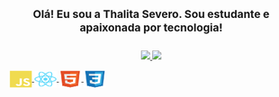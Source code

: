 ### <div align="center"><h3>Olá! Eu sou a Thalita Severo. Sou estudante e apaixonada por tecnologia!</h3>
  
  ##
    
<div align="center">
  <a href="https://github.com/thalitasevero">
  <img height="160em" src="https://github-readme-stats.vercel.app/api?username=thalitasevero&show_icons=true&theme=dracula&include_all_commits=true&count_private=true"/>
  <img height="160em" src="https://github-readme-stats.vercel.app/api/top-langs/?username=thalitasevero&layout=compact&langs_count=7&theme=dracula"/>
</div>
  
  <div style="display: inline_block"><br>
  <img align="center" alt="Thalita-Js" height="30" width="40" src="https://raw.githubusercontent.com/devicons/devicon/master/icons/javascript/javascript-plain.svg">
  <img align="center" alt="Thalita-React" height="30" width="40" src="https://raw.githubusercontent.com/devicons/devicon/master/icons/react/react-original.svg">
  <img align="center" alt="Thalita-HTML" height="30" width="40" src="https://raw.githubusercontent.com/devicons/devicon/master/icons/html5/html5-original.svg">
  <img align="center" alt="Thalita-CSS" height="30" width="40" src="https://raw.githubusercontent.com/devicons/devicon/master/icons/css3/css3-original.svg">
</div>
  
##
  
  
